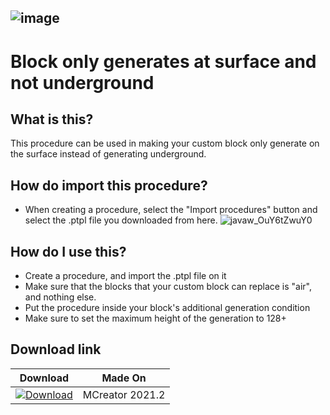 ![image](https://user-images.githubusercontent.com/83262692/146192187-7d80fae0-5963-41f7-bdcc-550b4e36bf78.png)
-------
# Block only generates at surface and not underground
## What is this?
This procedure can be used in making your custom block only generate on the surface instead of generating underground.
## How do import this procedure?
* When creating a procedure, select the "Import procedures" button and select the .ptpl file you downloaded from here.
![javaw_OuY6tZwuY0](https://user-images.githubusercontent.com/83262692/146194245-a28c5fde-19db-42a7-bc4a-fec744449265.png)
## How do I use this?
* Create a procedure, and import the .ptpl file on it
* Make sure that the blocks that your custom block can replace is "air", and nothing else.
* Put the procedure inside your block's additional generation condition
* Make sure to set the maximum height of the generation to 128+
## Download link
| Download  | Made On |
| ------------- | ------------- |
| [![Download](https://i.imgur.com/TNQVE5i.png)](https://github.com/Downrest/Downrest-s-MCreator-Snippets/blob/files/Block%20only%20generates%20at%20surface%20and%20not%20underground.ptpl?raw=true) | MCreator 2021.2 |
